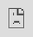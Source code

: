 ```yaml
---
layout: post
title: "킹덤, 'Eclipse' 버전 티저 이미지 로열티 획득"
author: "undefined"
thumbnail: "https://www.allkpop.com/upload/2021/01/content/232349/thumb/1611463773_jennywill.jpg"
tags: 
---
```




<div class="video_wrapper" style="padding-top: 56.25%;">
    <iframe id="player" class="main_video" src="https://www.youtube.com/embed/nW_buP6Vbhk" width="100%" height="100%" frameborder="0" allowfullscreen="" style="display: block !important; position: absolute; top: 0px; left: 0px; width: 100%; height: 100%;"></iframe>
</div>


킹덤은 두 번째 티저 이미지로 왕족이 되었다.

GF 엔터테인먼트의 7인조 그룹은 아서, 댄, 이반, 그리고 자한의 `이클립스` 버전 이미지를 삭제했다. 그 소년들은 티저 이미지와 비디오의 첫 세트에서 기사였고, 그들은 이제 왕족이 된 것처럼 보인다. 킹덤은 단, 아서, 무진, 루이, 이반, 자한, 치우로 이루어져 있다. 그들 7명 사이에는 작곡가, 작사가, 그리고 안무가가 있는데, 그들은 또한 4개의 언어를 말할 수 있다는 것은 말할 것도 없다.

2월 18일 `엑스칼리버`로 데뷔를 기다리면서 위의 영상 티저와 아래의 개별 티저들을 확인해 보세요.

![image](https://www.allkpop.com/upload/2021/01/content/232348/1611463731-5.jfif)

![image](https://www.allkpop.com/upload/2021/01/content/232348/1611463738-4.jfif)

![image](https://www.allkpop.com/upload/2021/01/content/232349/1611463755-3.jfif)

![image](https://www.allkpop.com/upload/2021/01/content/232349/1611463765-2.jfif)